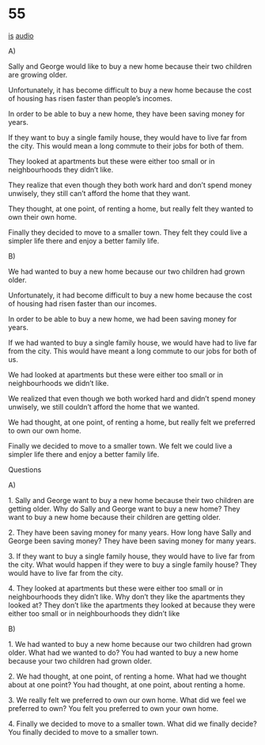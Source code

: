 # 55

[is](../is/story_55.md)
[audio](../audio/story_55.mp3)

A\)

Sally and George would like to buy a new home because their two children
are growing older.

Unfortunately, it has become difficult to buy a new home because the
cost of housing has risen faster than people’s incomes.

In order to be able to buy a new home, they have been saving money for
years.

If they want to buy a single family house, they would have to live far
from the city. This would mean a long commute to their jobs for both of
them.

They looked at apartments but these were either too small or in
neighbourhoods they didn’t like.

They realize that even though they both work hard and don’t spend money
unwisely, they still can’t afford the home that they want.

They thought, at one point, of renting a home, but really felt they
wanted to own their own home.

Finally they decided to move to a smaller town. They felt they could
live a simpler life there and enjoy a better family life.

B\)

We had wanted to buy a new home because our two children had grown
older.

Unfortunately, it had become difficult to buy a new home because the
cost of housing had risen faster than our incomes.

In order to be able to buy a new home, we had been saving money for
years.

If we had wanted to buy a single family house, we would have had to live
far from the city. This would have meant a long commute to our jobs for
both of us.

We had looked at apartments but these were either too small or in
neighbourhoods we didn’t like.

We realized that even though we both worked hard and didn’t spend money
unwisely, we still couldn’t afford the home that we wanted.

We had thought, at one point, of renting a home, but really felt we
preferred to own our own home.

Finally we decided to move to a smaller town. We felt we could live a
simpler life there and enjoy a better family life.

Questions

A\)

1\. Sally and George want to buy a new home because their two children
are getting older. Why do Sally and George want to buy a new home? They
want to buy a new home because their children are getting older.

2\. They have been saving money for many years. How long have Sally and
George been saving money? They have been saving money for many years.

3\. If they want to buy a single family house, they would have to live
far from the city. What would happen if they were to buy a single family
house? They would have to live far from the city.

4\. They looked at apartments but these were either too small or in
neighbourhoods they didn’t like. Why don’t they like the apartments they
looked at? They don’t like the apartments they looked at because they
were either too small or in neighbourhoods they didn’t like

B\)

1\. We had wanted to buy a new home because our two children had grown
older. What had we wanted to do? You had wanted to buy a new home
because your two children had grown older.

2\. We had thought, at one point, of renting a home. What had we thought
about at one point? You had thought, at one point, about renting a home.

3\. We really felt we preferred to own our own home. What did we feel we
preferred to own? You felt you preferred to own your own home.

4\. Finally we decided to move to a smaller town. What did we finally
decide? You finally decided to move to a smaller town.
